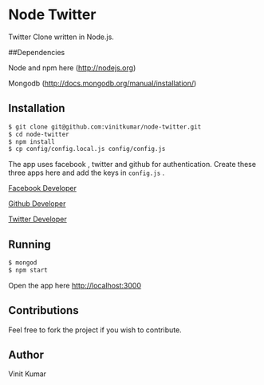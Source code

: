 # Node Twitter

Twitter Clone written in Node.js.

##Dependencies

Node and npm here (http://nodejs.org)

Mongodb (http://docs.mongodb.org/manual/installation/)


## Installation

```sh
$ git clone git@github.com:vinitkumar/node-twitter.git
$ cd node-twitter
$ npm install
$ cp config/config.local.js config/config.js
```
The app uses facebook , twitter and github for authentication.
Create these three apps here and add the keys in `config.js` .
 
[Facebook Developer](http://developer.facebook.com)

[Github Developer](https://github.com/settings/applications)

[Twitter Developer](https://dev.twitter.com/)

## Running

```sh
$ mongod 
$ npm start 
```
Open the app here [http://localhost:3000](http://localhost:3000)

## Contributions

Feel free to fork the project if you wish to contribute.

## Author

Vinit Kumar

